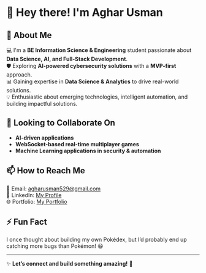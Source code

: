 # 👋 Hey there! I'm Aghar Usman  

## 🚀 About Me  
💻 I'm a **BE Information Science & Engineering** student passionate about **Data Science, AI, and Full-Stack Development**.  
🛡️ Exploring **AI-powered cybersecurity solutions** with a **MVP-first** approach.  
📊 Gaining expertise in **Data Science & Analytics** to drive real-world solutions.   
💡 Enthusiastic about emerging technologies, intelligent automation, and building impactful solutions.

##  🤝 Looking to Collaborate On  
- **AI-driven  applications**  
- **WebSocket-based real-time multiplayer games**  
- **Machine Learning applications in security & automation**  


## 📫 How to Reach Me  
📧 Email: [agharusman529@gmail.com](mailto:agharusman529@gmail.com)  
💼 LinkedIn: [My Profile](https://www.linkedin.com/in/aghar-usmankt/)  
🌐 Portfolio: [My Portfolio](https://aghar-usman.github.io/my-portfolio/)  

## ⚡ Fun Fact  
I once thought about building my own Pokédex, but I’d probably end up catching more bugs than Pokémon! 😆

---  

✨ **Let’s connect and build something amazing!** 🚀  
